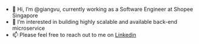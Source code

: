 - 👋 Hi, I’m @giangvu, currently working as a Software Engineer at Shopee Singapore
- 👀 I’m interested in building highly scalable and available back-end microservice
- 📫 Please feel free to reach out to me on [Linkedin](https://www.linkedin.com/in/vugiang/)


